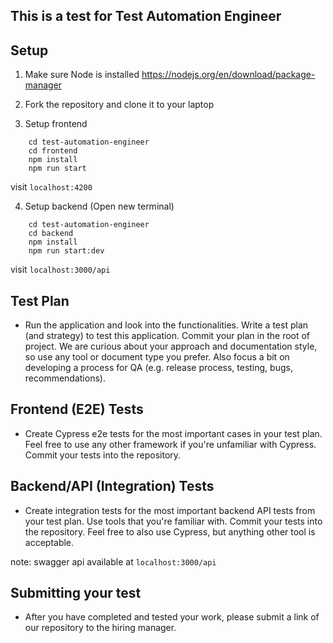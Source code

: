 ## This is a test for Test Automation Engineer

## Setup
1. Make sure Node is installed
https://nodejs.org/en/download/package-manager

2. Fork the repository and clone it to your laptop 

3. Setup frontend
```
    cd test-automation-engineer
    cd frontend
    npm install
    npm run start
```
visit `localhost:4200`

4. Setup backend (Open new terminal)
```
    cd test-automation-engineer
    cd backend
    npm install
    npm run start:dev
```
visit `localhost:3000/api`

## Test Plan

- Run the application and look into the functionalities. Write a test plan (and strategy) to test this application. Commit your plan in the root of project. We are curious about your approach and documentation style, so use any tool or document type you prefer. Also focus a bit on developing a process for QA (e.g. release process, testing, bugs, recommendations).

## Frontend (E2E) Tests

- Create Cypress e2e tests for the most important cases in your test plan. Feel free to use any other framework if you're unfamiliar with Cypress. Commit your tests into the repository.

## Backend/API (Integration) Tests

- Create integration tests for the most important backend API tests from your test plan. Use tools that you're familiar with. Commit your tests into the repository. Feel free to also use Cypress, but anything other tool is acceptable.

note: swagger api available at `localhost:3000/api`


## Submitting your test

- After you have completed and tested your work, please submit a link of our repository to the hiring manager.